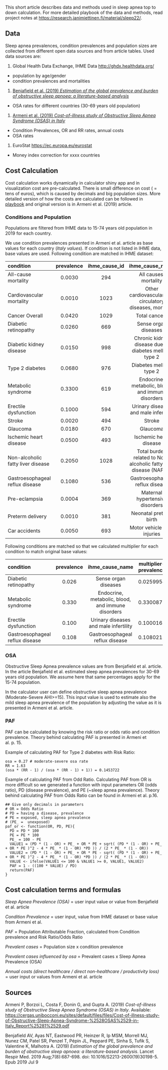 This short article describes data and methods used in sleep apnea top to
down calculation. For more detailed playbook of the data and methods,
read project notes at
<https://research.janimiettinen.fi/material/sleep22/>.

## Data

Sleep apnea prevalences, condition prevalences and population sizes are
collected from different open data sources and from article tables. Used
data sources are:

1.  Global Health Data Exchange, IHME Data <http://ghdx.healthdata.org/>

-   population by age/gender
-   condition prevalences and mortalities

1.  [Benjafield et al. (2019) *Estimation of the global prevalence and
    burden of obstructive sleep apnoea: a literature-based
    analysis*](https://pubmed.ncbi.nlm.nih.gov/31300334/)

-   OSA rates for different countries (30-69 years old population)

1.  [Armeni et al. (2019) *Cost-of-illness study of Obstructive Sleep
    Apnea Syndrome (OSAS) in
    Italy*](https://cergas.unibocconi.eu/sites/default/files/files/Cost-of-illness-study-of-Obstructive-Sleep-Apnea-Syndrome-%2528OSAS%2529-in-Italy_Report%25281%2529.pdf)

-   Condition Prevalences, OR and RR rates, annual costs
-   OSA rates

1.  EuroStat <https://ec.europa.eu/eurostat>

-   Money index correction for xxxx countries

## Cost Calculation

Cost calculation works dynamically in calculator shiny app and in
visualization cost are pre-calculated. There is small difference on cost
( = tens of euros), which is caused by decimals and big population
sizes. More detailed version of how the costs are calculated can be
followed in
[playbook](https://research.janimiettinen.fi/material/sleep22/) and
original version is in Armeni et al. (2019) article.

### Conditions and Population

Populations are filtered from IHME data to 15-74 years old population in
2019 for each country.

We use condition prevalences presented in Armeni et al. article as base
values for each country (*Italy values*). If condition is not listed in
IHME data, base values are used. Following condition are matched in IHME
dataset:

<table>
<colgroup>
<col style="width: 23%" />
<col style="width: 8%" />
<col style="width: 10%" />
<col style="width: 46%" />
<col style="width: 11%" />
</colgroup>
<thead>
<tr class="header">
<th style="text-align: left;">condition</th>
<th style="text-align: center;">prevalence</th>
<th style="text-align: center;">ihme_cause_id</th>
<th style="text-align: center;">ihme_cause_name</th>
<th style="text-align: center;">ihme_prevalence</th>
</tr>
</thead>
<tbody>
<tr class="odd">
<td style="text-align: left;">All-cause mortality</td>
<td style="text-align: center;">0.0030</td>
<td style="text-align: center;">294</td>
<td style="text-align: center;">All causes, mortality</td>
<td style="text-align: center;">0.0034775</td>
</tr>
<tr class="even">
<td style="text-align: left;">Cardiovascular mortality</td>
<td style="text-align: center;">0.0010</td>
<td style="text-align: center;">1023</td>
<td style="text-align: center;">Other cardiovascular and circulatory diseases, mortality</td>
<td style="text-align: center;">0.0000171</td>
</tr>
<tr class="odd">
<td style="text-align: left;">Cancer Overall</td>
<td style="text-align: center;">0.0420</td>
<td style="text-align: center;">1029</td>
<td style="text-align: center;">Total cancers</td>
<td style="text-align: center;">0.0466369</td>
</tr>
<tr class="even">
<td style="text-align: left;">Diabetic retinopathy</td>
<td style="text-align: center;">0.0260</td>
<td style="text-align: center;">669</td>
<td style="text-align: center;">Sense organ diseases</td>
<td style="text-align: center;">0.2099629</td>
</tr>
<tr class="odd">
<td style="text-align: left;">Diabetic kidney disease</td>
<td style="text-align: center;">0.0150</td>
<td style="text-align: center;">998</td>
<td style="text-align: center;">Chronic kidney disease due to diabetes mellitus type 2</td>
<td style="text-align: center;">0.0155526</td>
</tr>
<tr class="even">
<td style="text-align: left;">Type 2 diabetes</td>
<td style="text-align: center;">0.0680</td>
<td style="text-align: center;">976</td>
<td style="text-align: center;">Diabetes mellitus type 2</td>
<td style="text-align: center;">0.1023615</td>
</tr>
<tr class="odd">
<td style="text-align: left;">Metabolic syndrome</td>
<td style="text-align: center;">0.3300</td>
<td style="text-align: center;">619</td>
<td style="text-align: center;">Endocrine, metabolic, blood, and immune disorders</td>
<td style="text-align: center;">0.1600425</td>
</tr>
<tr class="even">
<td style="text-align: left;">Erectile dysfunction</td>
<td style="text-align: center;">0.1000</td>
<td style="text-align: center;">594</td>
<td style="text-align: center;">Urinary diseases and male infertility</td>
<td style="text-align: center;">0.1361221</td>
</tr>
<tr class="odd">
<td style="text-align: left;">Stroke</td>
<td style="text-align: center;">0.0020</td>
<td style="text-align: center;">494</td>
<td style="text-align: center;">Stroke</td>
<td style="text-align: center;">0.0105867</td>
</tr>
<tr class="even">
<td style="text-align: left;">Glaucoma</td>
<td style="text-align: center;">0.0180</td>
<td style="text-align: center;">670</td>
<td style="text-align: center;">Glaucoma</td>
<td style="text-align: center;">0.0009629</td>
</tr>
<tr class="odd">
<td style="text-align: left;">Ischemic heart disease</td>
<td style="text-align: center;">0.0500</td>
<td style="text-align: center;">493</td>
<td style="text-align: center;">Ischemic heart disease</td>
<td style="text-align: center;">0.0384710</td>
</tr>
<tr class="even">
<td style="text-align: left;">Non-alcoholic fatty liver disease</td>
<td style="text-align: center;">0.2050</td>
<td style="text-align: center;">1028</td>
<td style="text-align: center;">Total burden related to Non-alcoholic fatty liver disease (NAFLD)</td>
<td style="text-align: center;">0.2262894</td>
</tr>
<tr class="odd">
<td style="text-align: left;">Gastroesophageal reflux disease</td>
<td style="text-align: center;">0.1080</td>
<td style="text-align: center;">536</td>
<td style="text-align: center;">Gastroesophageal reflux disease</td>
<td style="text-align: center;">0.2107415</td>
</tr>
<tr class="even">
<td style="text-align: left;">Pre-eclampsia</td>
<td style="text-align: center;">0.0004</td>
<td style="text-align: center;">369</td>
<td style="text-align: center;">Maternal hypertensive disorders</td>
<td style="text-align: center;">0.0007386</td>
</tr>
<tr class="odd">
<td style="text-align: left;">Preterm delivery</td>
<td style="text-align: center;">0.0010</td>
<td style="text-align: center;">381</td>
<td style="text-align: center;">Neonatal preterm birth</td>
<td style="text-align: center;">0.0072404</td>
</tr>
<tr class="even">
<td style="text-align: left;">Car accidents</td>
<td style="text-align: center;">0.0050</td>
<td style="text-align: center;">693</td>
<td style="text-align: center;">Motor vehicle road injuries</td>
<td style="text-align: center;">0.0107986</td>
</tr>
</tbody>
</table>

Following conditions are matched so that we calculated multiplier for
each condition to match original base values:

<table>
<colgroup>
<col style="width: 27%" />
<col style="width: 10%" />
<col style="width: 43%" />
<col style="width: 19%" />
</colgroup>
<thead>
<tr class="header">
<th style="text-align: left;">condition</th>
<th style="text-align: center;">prevalence</th>
<th style="text-align: center;">ihme_cause_name</th>
<th style="text-align: center;">multiplier-prevalence</th>
</tr>
</thead>
<tbody>
<tr class="odd">
<td style="text-align: left;">Diabetic retinopathy</td>
<td style="text-align: center;">0.026</td>
<td style="text-align: center;">Sense organ diseases</td>
<td style="text-align: center;">0.0259954</td>
</tr>
<tr class="even">
<td style="text-align: left;">Metabolic syndrome</td>
<td style="text-align: center;">0.330</td>
<td style="text-align: center;">Endocrine, metabolic, blood, and immune disorders</td>
<td style="text-align: center;">0.3300877</td>
</tr>
<tr class="odd">
<td style="text-align: left;">Erectile dysfunction</td>
<td style="text-align: center;">0.100</td>
<td style="text-align: center;">Urinary diseases and male infertility</td>
<td style="text-align: center;">0.1000163</td>
</tr>
<tr class="even">
<td style="text-align: left;">Gastroesophageal reflux disease</td>
<td style="text-align: center;">0.108</td>
<td style="text-align: center;">Gastroesophageal reflux disease</td>
<td style="text-align: center;">0.1080213</td>
</tr>
</tbody>
</table>

### OSA

Obstructive Sleep Apnea prevalence values are from Benjafield et
al. article. In the article Benjafield et al. estimated sleep apnea
prevalences for 30-69 years old population. We assume here that same
percentages apply for the 15-74 population.

In the calculator user can define obstructive sleep apnea prevalence
(Moderate-Severe AHI>=15). This input value is used to estimate also the
mild sleep apnea prevalence of the population by adjusting the value as
it is presented in Armeni et al. article.

### PAF

PAF can be calculated by knowing the risk ratio or odds ratio and
condition prevalence. Theory behind calculating PAF is presented in
Armeni et al. p. 15.

Example of calculating PAF for Type 2 diabetes with Risk Ratio:

    osa = 0.27 # moderate-severe osa rate
    RR = 1.63 
    (osa * (RR - 1) / (osa * (RR - 1) + 1)) = 0.1453722

Example of calculating PAF from Odd Ratio. Calculating PAF from OR is
more difficult so we generated a function with input parameters OR (odds
ratio), PD (disease prevalence), and PE (~sleep apnea prevalence).
Theory behind calculating PAF from Odds Ratio can be found in Armeni et
al. p.16.

    ## Give only decimals in parameters
    # OR = Odds Ratio
    # PD = having a disease, prevalence
    # PE = exposed, sleep apnea prevalence
    # (PE_ =  unexposed)
    paf_or <- function(OR, PD, PE){
      PD = PD * 100
      PE = PE * 100
      PE_ = 100 - PE
      VALUE1 = (PD * (1 - OR) + PE_ + OR * PE + sqrt( (PD * (1 - OR) + PE_ + OR * PE )^2 - 4 * PE_ * (1 - OR) *PD )) / (2 * PE_ * (1 - OR))
      VALUE2 = (PD * (1 - OR) + PE_ + OR * PE - sqrt( (PD * (1 - OR) + PE_ + OR * PE )^2 - 4 * PE_ * (1 - OR) *PD )) / (2 * PE_ * (1 - OR))
      VALUE <- ifelse(VALUE1 <= 100 & VALUE1 >= 0, VALUE1, VALUE2)
      PAF = 1 - ((100 * VALUE) / PD)
      return(PAF)
    }

## Cost calculation terms and formulas

*Sleep Apnea Prevalence (OSA)* = user input value or value from
Benjafield et al. article

*Condition Prevalence* = user input, value from IHME dataset or base
value from Armeni et al.

*PAF* = Population Attributable Fraction, calculated from Condition
prevalence and Risk Ratio/Odds Ratio

*Prevalent cases* = Population size x condition prevalence

*Prevalent cases influenced by osa* = Prevalent cases x Sleep Apnea
Prevalence (OSA)

*Annual costs (direct healthcare / direct non-healthcare / productivity
loss)* = user input or values from Armeni et al. article

## Sources

Armeni P, Borzoi L, Costa F, Donin G, and Gupta A. (2019)
*Cost-of-illness study of Obstructive Sleep Apnea Syndrome (OSAS) in
Italy*. Available:
<https://cergas.unibocconi.eu/sites/default/files/files/Cost-of-illness-study-of-Obstructive-Sleep-Apnea-Syndrome-%2528OSAS%2529-in-Italy_Report%25281%2529.pdf>

Benjafield AV, Ayas NT, Eastwood PR, Heinzer R, Ip MSM, Morrell MJ,
Nunez CM, Patel SR, Penzel T, Pépin JL, Peppard PE, Sinha S, Tufik S,
Valentine K, Malhotra A. (2019) *Estimation of the global prevalence and
burden of obstructive sleep apnoea: a literature-based analysis*. Lancet
Respir Med. 2019 Aug;7(8):687-698. doi: 10.1016/S2213-2600(19)30198-5.
Epub 2019 Jul 9
